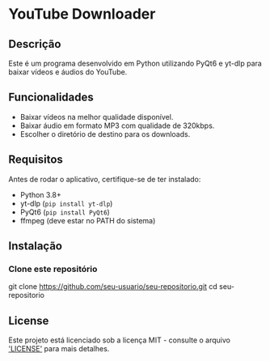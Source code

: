 # YouTube Downloader

## Descrição
Este é um programa desenvolvido em Python utilizando PyQt6 e yt-dlp para baixar vídeos e áudios do YouTube.

## Funcionalidades
- Baixar vídeos na melhor qualidade disponível.
- Baixar áudio em formato MP3 com qualidade de 320kbps.
- Escolher o diretório de destino para os downloads.

## Requisitos
Antes de rodar o aplicativo, certifique-se de ter instalado:
- Python 3.8+
- yt-dlp (`pip install yt-dlp`)
- PyQt6 (`pip install PyQt6`)
- ffmpeg (deve estar no PATH do sistema)

## Instalação
### Clone este repositório
git clone https://github.com/seu-usuario/seu-repositorio.git
cd seu-repositorio

## License

Este projeto está licenciado sob a licença MIT - consulte o arquivo ['LICENSE'](LICENSE) para mais detalhes.

